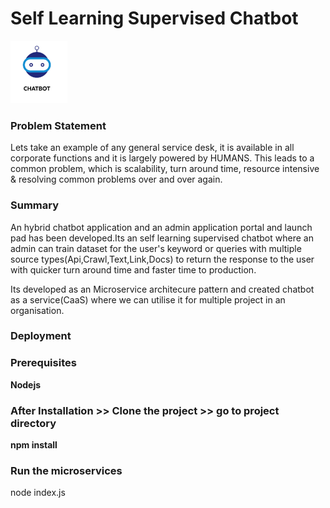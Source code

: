 # Self Learning Supervised Chatbot
![](logo.png)

### **Problem Statement**
Lets take an example of any general service desk, it is available in all corporate functions and it is largely powered by HUMANS. This leads to a common problem, which is scalability, turn around time, resource intensive & resolving common problems over and over again.

### **Summary**

An hybrid chatbot application and an admin application portal and launch pad has been developed.Its an self learning supervised chatbot where an admin can train dataset for the user's keyword or queries with  multiple source types(Api,Crawl,Text,Link,Docs) to return the response to the user with quicker turn around time and faster time to production.

Its developed as an Microservice architecure pattern and created chatbot as a service(CaaS) where we can utilise it for multiple project in an organisation.

### **Deployment**

### **Prerequisites**

**Nodejs**

### **After Installation >> Clone the project >> go to project directory**

**npm install**

### **Run the microservices**

node index.js

